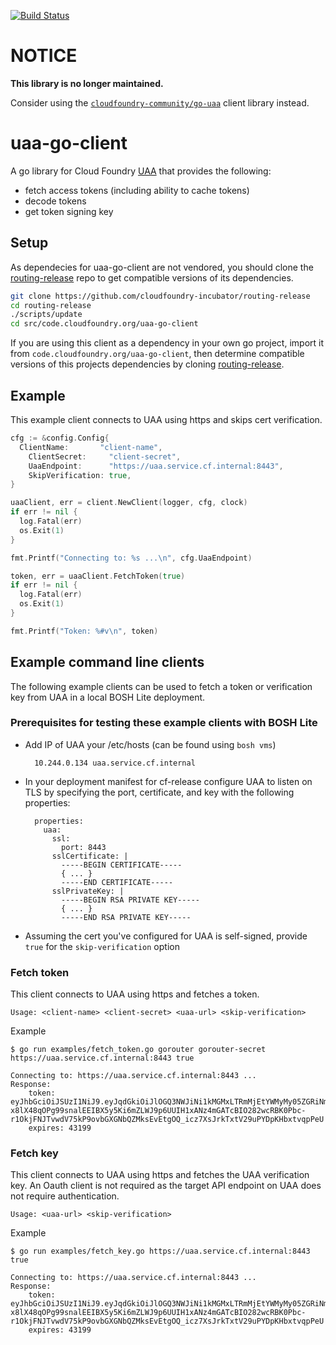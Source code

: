 [![Build Status](https://travis-ci.org/cloudfoundry-incubator/uaa-go-client.svg?branch=master)](https://travis-ci.org/cloudfoundry-incubator/uaa-go-client)

# NOTICE

**This library is no longer maintained.**

Consider using the [`cloudfoundry-community/go-uaa`](https://github.com/cloudfoundry-community/go-uaa) client library instead.

# uaa-go-client
A go library for Cloud Foundry [UAA](https://github.com/cloudfoundry/uaa) that provides the following:
- fetch access tokens (including ability to cache tokens)
- decode tokens
- get token signing key


## Setup

As dependecies for uaa-go-client are not vendored, you should clone the [routing-release](https://github.com/cloudfoundry-incubator/routing-release) repo to get compatible versions of its dependencies.
```bash
git clone https://github.com/cloudfoundry-incubator/routing-release
cd routing-release
./scripts/update
cd src/code.cloudfoundry.org/uaa-go-client
```

If you are using this client as a dependency in your own go project, import it from `code.cloudfoundry.org/uaa-go-client`, then determine compatible versions of this projects dependencies by cloning [routing-release](https://github.com/cloudfoundry-incubator/routing-release).

## Example
This example client connects to UAA using https and skips cert verification.
```go
cfg := &config.Config{
  ClientName:       "client-name",
	ClientSecret:     "client-secret",
	UaaEndpoint:      "https://uaa.service.cf.internal:8443",
	SkipVerification: true,
}

uaaClient, err = client.NewClient(logger, cfg, clock)
if err != nil {
  log.Fatal(err)
  os.Exit(1)
}

fmt.Printf("Connecting to: %s ...\n", cfg.UaaEndpoint)

token, err = uaaClient.FetchToken(true)
if err != nil {
  log.Fatal(err)
  os.Exit(1)
}

fmt.Printf("Token: %#v\n", token)
```

## Example command line clients
The following example clients can be used to fetch a token or verification key from UAA in a local BOSH Lite deployment.

### Prerequisites for testing these example clients with BOSH Lite

- Add IP of UAA your /etc/hosts (can be found using `bosh vms`)

		10.244.0.134 uaa.service.cf.internal

- In your deployment manifest for cf-release configure UAA to listen on TLS by specifying the port, certificate, and key with the following properties:

		properties:
		  uaa:
		    ssl:
		      port: 8443
		    sslCertificate: |
		      -----BEGIN CERTIFICATE-----
		      { ... }
		      -----END CERTIFICATE-----
		    sslPrivateKey: |
		      -----BEGIN RSA PRIVATE KEY-----
		      { ... }
		      -----END RSA PRIVATE KEY-----


- Assuming the cert you've configured for UAA is self-signed, provide `true` for the `skip-verification` option

### Fetch token
This client connects to UAA using https and fetches a token.

```
Usage: <client-name> <client-secret> <uaa-url> <skip-verification>
```

Example
```
$ go run examples/fetch_token.go gorouter gorouter-secret https://uaa.service.cf.internal:8443 true

Connecting to: https://uaa.service.cf.internal:8443 ...
Response:
	token: eyJhbGciOiJSUzI1NiJ9.eyJqdGkiOiJlOGQ3NWJiNi1kMGMxLTRmMjEtYWMyMy05ZGRiNmY2MWI3ZjkiLCJzdWIiOiJnb3JvdXRlciIsImF1dGhvcml0aWVzIjpbInJvdXRpbmcucm91dGVzLnJlYWQiXSwic2NvcGUiOlsicm91dGluZy5yb3V0ZXMucmVhZCJdLCJjbGllbnRfaWQiOiJnb3JvdXRlciIsImNpZCI6Imdvcm91dGVyIiwiYXpwIjoiZ29yb3V0ZXIiLCJncmFudF90eXBlIjoiY2xpZW50X2NyZWRlbnRpYWxzIiwicmV2X3NpZyI6IjdmNTE1MmQyIiwiaWF0IjoxNDU0NzA5NTUxLCJleHAiOjE0NTQ3NTI3NTEsImlzcyI6Imh0dHBzOi8vdWFhLmJvc2gtbGl0ZS5jb20vb2F1dGgvdG9rZW4iLCJ6aWQiOiJ1YWEiLCJhdWQiOlsiZ29yb3V0ZXIiLCJyb3V0aW5nLnJvdXRlcyJdfQ.QSdLbdhDFWQXSJ3lPbTVUCj6zEH1DUPU3V-x8lX48qOPg99snalEEIBX5y5Ki6mZLWJ9p6UUIH1xANz4mGATcBIO282wcRBK0Pbc-r1OkjFNJTvwdV75kP9ovbGXGNbQZMksEvEtgOQ_icz7XsJrkTxtV29uPYDpKHbxtvqpPeU
	expires: 43199
```

### Fetch key
This client connects to UAA using https and fetches the UAA verification key. An Oauth client is not required as the target API endpoint on UAA does not require authentication.

```
Usage: <uaa-url> <skip-verification>
```

Example
```
$ go run examples/fetch_key.go https://uaa.service.cf.internal:8443 true

Connecting to: https://uaa.service.cf.internal:8443 ...
Response:
	token: eyJhbGciOiJSUzI1NiJ9.eyJqdGkiOiJlOGQ3NWJiNi1kMGMxLTRmMjEtYWMyMy05ZGRiNmY2MWI3ZjkiLCJzdWIiOiJnb3JvdXRlciIsImF1dGhvcml0aWVzIjpbInJvdXRpbmcucm91dGVzLnJlYWQiXSwic2NvcGUiOlsicm91dGluZy5yb3V0ZXMucmVhZCJdLCJjbGllbnRfaWQiOiJnb3JvdXRlciIsImNpZCI6Imdvcm91dGVyIiwiYXpwIjoiZ29yb3V0ZXIiLCJncmFudF90eXBlIjoiY2xpZW50X2NyZWRlbnRpYWxzIiwicmV2X3NpZyI6IjdmNTE1MmQyIiwiaWF0IjoxNDU0NzA5NTUxLCJleHAiOjE0NTQ3NTI3NTEsImlzcyI6Imh0dHBzOi8vdWFhLmJvc2gtbGl0ZS5jb20vb2F1dGgvdG9rZW4iLCJ6aWQiOiJ1YWEiLCJhdWQiOlsiZ29yb3V0ZXIiLCJyb3V0aW5nLnJvdXRlcyJdfQ.QSdLbdhDFWQXSJ3lPbTVUCj6zEH1DUPU3V-x8lX48qOPg99snalEEIBX5y5Ki6mZLWJ9p6UUIH1xANz4mGATcBIO282wcRBK0Pbc-r1OkjFNJTvwdV75kP9ovbGXGNbQZMksEvEtgOQ_icz7XsJrkTxtV29uPYDpKHbxtvqpPeU
	expires: 43199
```
